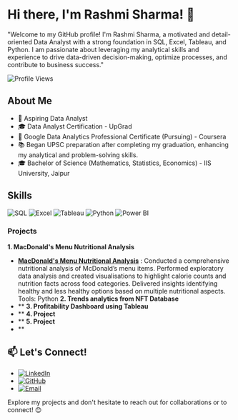 # Hi there, I'm Rashmi Sharma! 👋

"Welcome to my GitHub profile! I'm Rashmi Sharma, a motivated and detail-oriented Data Analyst with a strong foundation in SQL, Excel, Tableau, and Python. I am passionate about leveraging my analytical skills and experience to drive data-driven decision-making, optimize processes, and contribute to business success."

![Profile Views](https://komarev.com/ghpvc/?username=rashmisharma353&color=blue)

## About Me

- 💼 Aspiring Data Analyst
- 🎓 Data Analyst Certification - UpGrad
- 🌱 Google Data Analytics Professional Certificate (Pursuing) - Coursera
- 📚 Began UPSC preparation after completing my graduation, enhancing my analytical and problem-solving skills.
- 🎓 Bachelor of Science (Mathematics, Statistics, Economics) - IIS University, Jaipur

## Skills

![SQL](https://img.shields.io/badge/-SQL-4479A1?style=for-the-badge&logo=sql&logoColor=white)
![Excel](https://img.shields.io/badge/-Excel-217346?style=for-the-badge&logo=microsoft-excel&logoColor=white)
![Tableau](https://img.shields.io/badge/-Tableau-F7931E?style=for-the-badge&logo=Tableau&logoColor=white)
![Python](https://img.shields.io/badge/-Python-3776AB?style=for-the-badge&logo=python&logoColor=white)
![Power BI](https://img.shields.io/badge/-Power%20BI-F2C811?style=for-the-badge&logo=power-bi&logoColor=black)


### Projects

**1. MacDonald's Menu Nutritional Analysis**
- **[MacDonald's Menu Nutritional Analysis]()** : Conducted a comprehensive nutritional analysis of McDonald’s menu items. Performed exploratory data analysis and created visualisations to highlight calorie counts and nutrition facts across food categories.
Delivered insights identifying healthy and less healthy options based on multiple nutritional aspects.
Tools: Python
**2. Trends analytics from NFT Database**
- **
**3. Profitability Dashboard using Tableau**
- **
**4.  Project**
- **
**5.  Project**
- **
## 📫 Let's Connect!

- [![LinkedIn](https://img.shields.io/badge/-LinkedIn-0077B5?style=for-the-badge&logo=linkedin&logoColor=white)](https://www.linkedin.com/in/rashmi-sharma-215b27136/)
- [![GitHub](https://img.shields.io/badge/-GitHub-181717?style=for-the-badge&logo=github&logoColor=white)](https://github.com/rashmisharma353)
- [![Email](https://img.shields.io/badge/-Email-D14836?style=for-the-badge&logo=gmail&logoColor=white)](mailto:rashmi.sharma353@gmail.com)

Explore my projects and don't hesitate to reach out for collaborations or to connect! 😊




<!---
rashmisharma353/rashmisharma353 is a ✨ special ✨ repository because its `README.md` (this file) appears on your GitHub profile.
You can click the Preview link to take a look at your changes.
--->
